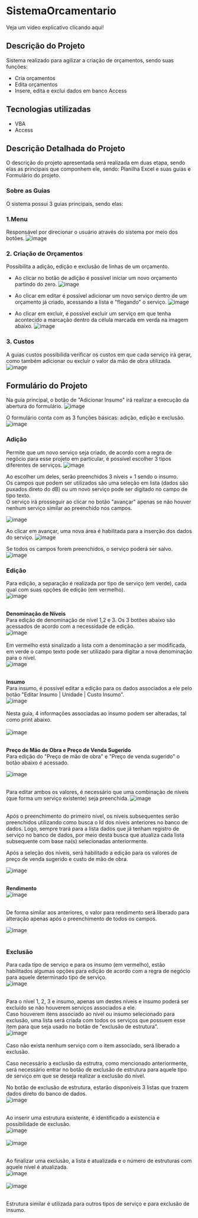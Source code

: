 # SistemaOrcamentario
Veja um vídeo explicativo clicando <link>aqui</link>!

## Descrição do Projeto
Sistema realizado para agilizar a criação de orçamentos, sendo suas funções:
- Cria orçamentos
- Edita orçamentos
- Insere, edita e exclui dados em banco Access

## Tecnologias utilizadas
- VBA
- Access
  
##  Descrição Detalhada do Projeto

O descrição do projeto apresentada será realizada em duas etapa, sendo elas as principais que componhem ele, sendo: Planilha Excel e suas guias e Formulário do projeto. 

### Sobre as Guias
O sistema possui 3 guias principais, sendo elas:

### 1.Menu
Responsável por direcionar o usuário através do sistema por meio dos botões.
![image](https://github.com/GabrielHirt/SistemaOrcamentario/assets/98654562/e4ada0e0-5917-4b2e-be67-9ed553583184)




### 2. Criação de Orçamentos

Possibilita a adição, edição e exclusão de linhas de um orçamento.

- Ao clicar no botão de adição é possível iniciar um novo orçamento partindo do zero.
![image](https://github.com/GabrielHirt/SistemaOrcamentario/assets/98654562/8da7cd4a-e574-43a9-84d1-cd842260f37c)
- Ao clicar em editar é possível adicionar um novo serviço dentro de um orçamento já criado, acessando a lista e "flegando" o serviço.
![image](https://github.com/GabrielHirt/SistemaOrcamentario/assets/98654562/bd561ef1-a266-449e-85dd-459b4b792f5b)

- Ao clicar em excluir, é possível excluir um serviço em que tenha acontecido a marcação dentro da célula marcada em verda na imagem abaixo.
![image](https://github.com/GabrielHirt/SistemaOrcamentario/assets/98654562/b5733d0a-23db-464b-ba23-61797d168635)



### 3. Custos

A guias custos possibilida verificar os custos em que cada serviço irá gerar, como também adicionar ou excluir o valor da mão de obra utilizada.
![image](https://github.com/GabrielHirt/SistemaOrcamentario/assets/98654562/c7b8856b-e8da-436b-81cc-c6fbc87e0971)

##  Formulário do Projeto

Na guia principal, o botão de "Adicionar Insumo" irá realizar a execução da abertura do formulário.
![image](https://github.com/GabrielHirt/SistemaOrcamentario/assets/98654562/fdeff28e-46c8-415d-8dec-060df5857117)

O formulário conta com as 3 funções básicas: adição, edição e exclusão.
![image](https://github.com/GabrielHirt/SistemaOrcamentario/assets/98654562/dad9ed0b-c5ca-41a5-b9d4-c6009d611b7f)



### Adição
Permite que um novo serviço seja criado, de acordo com a regra de negócio para esse projeto em particular, é possível escolher 3 tipos diferentes de serviços.
![image](https://github.com/GabrielHirt/SistemaOrcamentario/assets/98654562/212fffb2-cdb0-4647-ab41-9ae86b4d5ff4)

Ao escolher um deles, serão preenchidos 3 níveis + 1 sendo o insumo. </br>
Os campos que podem ser utilizados são uma seleção em lista (dados são puxados direto do dB) ou um novo serviço pode ser digitado no campo de tipo texto. </br>
O serviço irá prosseguir ao clicar no botão "avançar" apenas se não houver nenhum serviço similar ao preenchido nos campos.

![image](https://github.com/GabrielHirt/SistemaOrcamentario/assets/98654562/9077049e-0a21-412f-87eb-d650e4f6f4a3)

Ao clicar em avançar, uma nova área é habilitada para a inserção dos dados do serviço.
![image](https://github.com/GabrielHirt/SistemaOrcamentario/assets/98654562/d64bcf8a-cf57-485e-87d1-b55af81fed58)

Se todos os campos forem preenchidos, o serviço poderá ser salvo.
![image](https://github.com/GabrielHirt/SistemaOrcamentario/assets/98654562/79614135-f0ce-4952-9590-d963e2d1f36b)


### Edição

Para edição, a separação é realizada por tipo de serviço (em verde), cada qual com suas opções de edição (em vermelho). </br>
![image](https://github.com/GabrielHirt/SistemaOrcamentario/assets/98654562/6839dc2e-8d27-4cc3-86fd-1f908ddf3d87) </br> </br>

**Denominação de Níveis** </br>
Para edição de denominação de nível 1,2 e 3. Os 3 botões abaixo são acessados de acordo com a necessidade de edição. </br>
![image](https://github.com/GabrielHirt/SistemaOrcamentario/assets/98654562/512415f9-573e-4038-89dc-0cd587265a55) </br> </br>
Em vermelho está sinalizado a lista com a denominação a ser modificada, em verde o campo texto pode ser utilizado para digitar a nova denominação para o nível. </br>
![image](https://github.com/GabrielHirt/SistemaOrcamentario/assets/98654562/e85fa19f-514d-4d2d-bb34-7e742bd63ef8) </br> </br>

**Insumo** </br>
Para insumo, é possível editar a edição para os dados associados a ele pelo botão "Editar Insumo | Unidade | Custo Insumo". </br>
![image](https://github.com/GabrielHirt/SistemaOrcamentario/assets/98654562/8ae84814-03cb-415d-863a-9b5c1cd771e7) </br> </br>
Nesta guia, 4 informações associadas ao insumo podem ser alteradas, tal como print abaixo. </br> </br>
![image](https://github.com/GabrielHirt/SistemaOrcamentario/assets/98654562/4b56b9ce-1860-4743-b94f-8bf7645c11fd) </br> </br>

**Preço de Mão de Obra e Preço de Venda Sugerido** </br>
Para edição do "Preço de mão de obra" e "Preço de venda sugerido" o botão abaixo é acessado.

![image](https://github.com/GabrielHirt/SistemaOrcamentario/assets/98654562/7f2ead1b-98d9-46d8-a9d4-690bd5d285b6) </br> </br>

Para editar ambos os valores, é necessário que uma combinação de níveis (que forma um serviço existente) seja preenchida. 
![image](https://github.com/GabrielHirt/SistemaOrcamentario/assets/98654562/93173718-c373-45ff-9573-918ef136c158) </br> </br>

Após o preenchimento do primeiro nível, os níveis subsequentes serão preenchidos utilizando como busca o Id dos níveis anteriores no banco de dados. Logo, sempre trará para a lista dados que já tenham registro de serviço no banco de dados, por meio desta busca que atualiza cada lista subsequente com base na(s) selecionadas anteriormente.</br>

Após a seleção dos níveis, será habilitado a edição para os valores de preço de venda sugerido e custo de mão de obra.

![image](https://github.com/GabrielHirt/SistemaOrcamentario/assets/98654562/595cdae7-5269-4a4b-afcd-d7c2e83b3051) </br> </br>

**Rendimento** </br>
![image](https://github.com/GabrielHirt/SistemaOrcamentario/assets/98654562/98c7b311-13d0-42f7-bd27-f56b0c5768fd) </br> </br>

De forma similar aos anteriores, o valor para rendimento será liberado para alteração apenas após o preenchimento de todos os campos. </br>

![image](https://github.com/GabrielHirt/SistemaOrcamentario/assets/98654562/2aae9110-bf53-493f-af0a-cd85e6f34bf0) </br> </br>


### Exclusão

Para cada tipo de serviço e para os insumo (em vermelho), estão habilitados algumas opções para edição de acordo com a regra de negócio para aquele determinado tipo de serviço. </br>
![image](https://github.com/GabrielHirt/SistemaOrcamentario/assets/98654562/53b69318-a7cd-4d50-8379-662438d08f89) </br> </br>

Para o nível 1, 2, 3 e insumo, apenas um destes níveis e insumo poderá ser excluído se não houverem serviços associados a ele. </br> 
Caso houverem itens associado ao nível ou insumo selecionado para exclusão, uma lista será criada com todos os serviços que possuem esse item para que seja usado no botão de "exclusão de estrutura". </br>
![image](https://github.com/GabrielHirt/SistemaOrcamentario/assets/98654562/ef104bdd-5162-493a-88ca-c21c425e63a4) </br> </br>
Caso não exista nenhum serviço com o item associado, será liberado a exclusão. </br>

Caso necessário a exclusão da estrutra, como mencionado anteriormente, será necessário entrar no botão de exclusão de estrutura para aquele tipo de serviço em que se deseja realizar a exclusão do nível. </br>

No botão de exclusão de estrutura, estarão disponíveis 3 listas que trazem dados direto do banco de dados. </br>
![image](https://github.com/GabrielHirt/SistemaOrcamentario/assets/98654562/5fcfcc4a-78dd-4ad8-97e2-9b1e092732a9) </br> </br>

Ao inserir uma estrutura existente, é identificado a existencia e possibilidade de exclusão. </br>
![image](https://github.com/GabrielHirt/SistemaOrcamentario/assets/98654562/06903a60-f6a9-4ab3-a709-b72a1703df97) </br> </br>
![image](https://github.com/GabrielHirt/SistemaOrcamentario/assets/98654562/5eec97cd-dd94-488f-9b3e-950125d412a1) </br> </br>

Ao finalizar uma exclusão, a lista é atualizada e o número de estruturas com aquele nível é atualizada. </br>
![image](https://github.com/GabrielHirt/SistemaOrcamentario/assets/98654562/49425c51-1701-40ba-847b-b0c77f1b035f) </br> </br>
![image](https://github.com/GabrielHirt/SistemaOrcamentario/assets/98654562/081839b9-90c9-444e-a04e-8800e1f1153d) </br> </br>

Estrutura similar é utilizada para outros tipos de serviço e para exclusão de insumo. </br>
